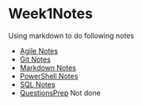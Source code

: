 # Week1Notes
Using markdown to do following notes
* [Agile Notes](https://github.com/ManhimYeung/Week1Notes/blob/master/AgileNotes/AGILE.md)
* [Git Notes](https://github.com/ManhimYeung/Week1Notes/blob/master/GITnotes/GIT.md)
* [Markdown Notes](https://github.com/ManhimYeung/Week1Notes/blob/master/MarkdownNotes/MarkDownNotes.md)
* [PowerShell Notes](https://github.com/ManhimYeung/Week1Notes/blob/master/PowerShellNotes/PowerShellNotes.md)
* [SQL Notes](https://github.com/ManhimYeung/Week1Notes/blob/master/SQLnotes/SQL.md)
* [QuestionsPrep]() Not done
